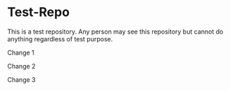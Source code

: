 # Test-Repo
This is a test repository.
Any person may see this repository but cannot do anything regardless of test purpose.

Change 1



Change 2



Change 3

